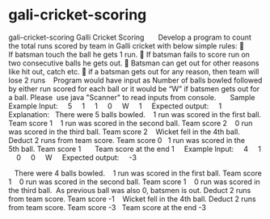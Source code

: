 # gali-cricket-scoring
gali-cricket-scoring
Galli Cricket Scoring
      Develop a program to count the total runs scored by team in Galli cricket with below simple
rules:
 If batsman touch the ball he gets 1 run.
 If batsman fails to score run on two consecutive balls he gets out.
 Batsman can get out for other reasons like hit out, catch etc.
 if a batsman gets out for any reason, then team will lose 2 runs   
Program would have input as Number of balls bowled followed by either run scored for each
ball or it would be “W” if batsmen gets out for a ball. Please  use java &quot;Scanner&quot; to read inputs
from console.
    
 Sample   Example Input:
    5
    1
    1
    0
    W
    1
    Expected output:
    1
  Explanation:
  There were 5 balls bowled.
   1 run was scored in the first ball. Team score 1
   1 run was scored in the second ball. Team score 2
   0 run was scored in the third ball. Team score 2
   Wicket fell in the 4th ball. Deduct 2 runs from team score. Team score 0
  1 run was scored in the 5th ball. Team score 1
   
  Team score at the end 1
   
Example Input:
    4
    1
    0
    0
    W
    Expected output:
    -3

   There were 4 balls bowled.
   1 run was scored in the first ball. Team score 1
   0 run was scored in the second ball. Team score 1
   0 run was scored in the third ball.  As previous ball was also 0, batsmen is out. Deduct 2 runs
from team score. Team score -1
   Wicket fell in the 4th ball. Deduct 2 runs from team score. Team score -3
  Team score at the end -3
